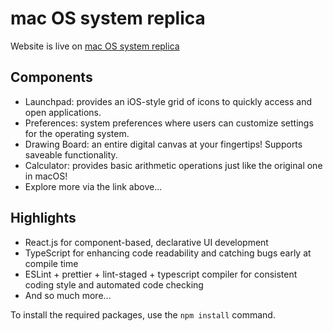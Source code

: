# mac OS system replica

Website is live on [mac OS system replica](https://ruiyuanxia.github.io/javascript-macos/)

## Components

- Launchpad: provides an iOS-style grid of icons to quickly access and open applications.
- Preferences: system preferences where users can customize settings for the operating system.
- Drawing Board: an entire digital canvas at your fingertips! Supports saveable functionality.
- Calculator: provides basic arithmetic operations just like the original one in macOS!
- Explore more via the link above...

## Highlights

- React.js for component-based, declarative UI development
- TypeScript for enhancing code readability and catching bugs early at compile time
- ESLint + prettier + lint-staged + typescript compiler for consistent coding style and automated code checking
- And so much more...


To install the required packages, use the `npm install` command.

